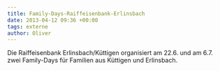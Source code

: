 ```yaml
---
title: Family-Days-Raiffeisenbank-Erlinsbach
date: 2013-04-12 09:36 +00:00
tags: externe
author: Oliver
---
```


Die Raiffeisenbank Erlinsbach/Küttigen organisiert am 22.6. und am 6.7. zwei Family-Days für Familien aus Küttigen und Erlinsbach.
